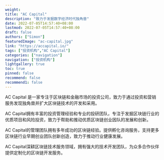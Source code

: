 ```yaml
---
weight: 
title: "AC Capital"
description: "致力于发掘数字经济时代独角兽"
date: 2022-07-05T14:57:40+08:00
lastmod: 2022-07-05T14:57:40+08:00
draft: false
authors: ["Simon"]
featuredImage: "ac-capital.jpg"
link: "https://accapital.io/"
tags: ["投资机构","AC Capital"]
categories: ["navigation"]
navigation: ["投资机构"]
lightgallery: true
toc: true
pinned: false
recommend: false
recommend1: false
---
```

AC Capital 是一家专注于区块链和金融市场的投资公司，致力于通过投资和营销服务发现独角兽并扩大区块链技术的开发和采用。

AC Capital拥有丰富的投资管理经验和专业的投研团队，专注于发掘区块链行业的优质项目和风险投资，致力于帮助和推动优质区块链创业因队的发展和创新。

AC Capital的管理团队拥有多年成功的区块链经验。提供孵化咨询服务，支持更多区块链行业早期创业团队创新创造，致力于推动行业健康发展。

AC Capital深耕区块链技术服务领域，拥有强大的技术开发团队，为众多合作伙伴提供定制化的区块链开发服务。